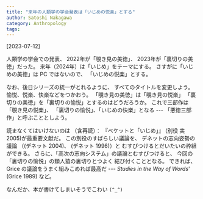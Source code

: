 ```yaml
---
title: "来年の人類学の学会発表は「いじめの悦楽」とする"
author: Satoshi Nakagawa
category: Anthropology
tags: 
---
```


[2023-07-12]  

 人類学の学会での発表、
2022年が「覗き見の美徳」、
2023年が「裏切りの美徳」だった。
来年（2024年）は「いじめ」をテーマにする。
さすがに「いじめの美徳」は PC ではないので、
「いじめの悦楽」とする。

 なお、後日シリーズの統一がとれるように、
すべてのタイトルを変更しよう。
愉悦、悦楽、快楽などをつかおう。
「覗き見の美徳」は「覗き見の悦楽」
「裏切りの美徳」を「裏切りの愉悦」とするのはどうだろうか。
これで三部作は「覗き見の悦楽」、
「裏切りの愉悦」、「いじめの快楽」となる ---
「悪徳三部作」と呼ぶこととしよう。

 読まなくてはいけないのは
（含再読）：
『ベケットと「いじめ」』
(別役 実 2005)が最重要文献だ。
この別役のすばらしい議論を、
デネットの志向姿勢の議論
（(デネット 2004)、
(デネット 1996)）と
むすびつけるとだいたいの枠組ができる。
さらに、「高次の志向システム」の議論とむすびつけると、
今回の「裏切りの愉悦」の類人猿の裏切りとつよく
結び付くこととなる。
できれば、Grice の議論をうまく組みこめれば最高だ ---
_Studies in the Way of Words_'
(Grice 1989) など。

 なんだか、本が書けてしまいそうでこわい `(^_^)`

